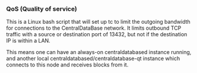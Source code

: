 ### QoS (Quality of service) ###

This is a Linux bash script that will set up tc to limit the outgoing bandwidth for connections to the CentralDataBase network. It limits outbound TCP traffic with a source or destination port of 13432, but not if the destination IP is within a LAN.

This means one can have an always-on centraldatabased instance running, and another local centraldatabased/centraldatabase-qt instance which connects to this node and receives blocks from it.
